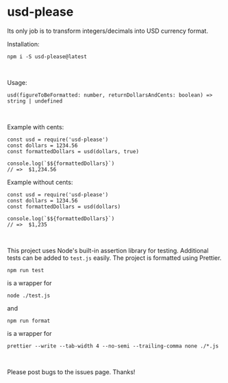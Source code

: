 # usd-please
Its only job is to transform integers/decimals into USD currency format.

Installation:
```
npm i -S usd-please@latest
```
<br>


Usage:
```
usd(figureToBeFormatted: number, returnDollarsAndCents: boolean) => string | undefined
```
<br>


Example with cents:
```
const usd = require('usd-please')
const dollars = 1234.56
const formattedDollars = usd(dollars, true)

console.log(`$${formattedDollars}`)
// =>  $1,234.56
```

Example without cents:
```
const usd = require('usd-please')
const dollars = 1234.56
const formattedDollars = usd(dollars)

console.log(`$${formattedDollars}`)
// =>  $1,235
```
<br>


This project uses Node's built-in assertion library for testing. Additional tests can be added to `test.js` easily. The project is formatted using Prettier.
```
npm run test
```
is a wrapper for
```
node ./test.js
```
and
```
npm run format
```
is a wrapper for
```
prettier --write --tab-width 4 --no-semi --trailing-comma none ./*.js
```
<br>


Please post bugs to the issues page. Thanks!
